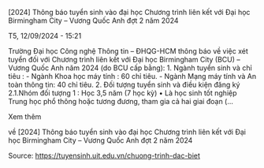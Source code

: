 [2024] Thông báo tuyển sinh vào đại học Chương trình liên kết với Đại học Birmingham City – Vương Quốc Anh đợt 2 năm 2024

T5, 12/09/2024 - 15:21

Trường Đại học Công nghệ Thông tin – ĐHQG-HCM thông báo về việc xét tuyển đối với Chương trình liên kết với Đại học Birmingham City (BCU) – Vương Quốc Anh năm 2024 (do BCU cấp bằng): 1. Ngành tuyển sinh và chỉ tiêu : - Ngành Khoa học máy tính : 60 chỉ tiêu. - Ngành Mạng máy tính và An toàn thông tin: 40 chỉ tiêu. 2. Đối tượng tuyển sinh và điều kiện đăng ký 2.1.Nhóm đối tượng 1 : Học 3,5 năm (7 học kỳ) • Là học sinh tốt nghiệp Trung học phổ thông hoặc tương đương, tham gia cả hai giai đoạn (...

Xem thêm

về [2024] Thông báo tuyển sinh vào đại học Chương trình liên kết với Đại học Birmingham City – Vương Quốc Anh đợt 2 năm 2024

Source: https://tuyensinh.uit.edu.vn/chuong-trinh-dac-biet